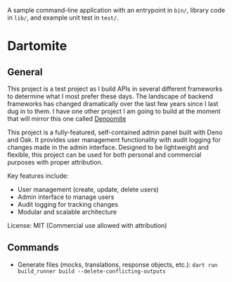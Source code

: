 A sample command-line application with an entrypoint in `bin/`, library code
in `lib/`, and example unit test in `test/`.
# Dartomite
## General
This project is a test project as I build APIs in several different frameworks to determine what I most prefer these days. The landscape of backend frameworks has changed dramatically over the last few years since I last dug in to them. I have one other project I am going to build at the moment that will mirror this one called [Denoomite](https://github.com/hammonjj/denomite)

This project is a fully-featured, self-contained admin panel built with Deno and Oak. It provides user management functionality with audit logging for changes made in the admin interface. Designed to be lightweight and flexible, this project can be used for both personal and commercial purposes with proper attribution.

Key features include:
- User management (create, update, delete users)
- Admin interface to manage users
- Audit logging for tracking changes
- Modular and scalable architecture

License: MIT (Commercial use allowed with attribution)

## Commands
- Generate files (mocks, translations, response objects, etc.): `dart run build_runner build --delete-conflicting-outputs`